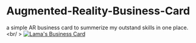 # Augmented-Reality-Business-Card
a simple AR business card to summerize my outstand skills in one place.
<br/ >
<a href="https://www.youtube.com/watch?v=dSvQX8HKGTc">
<img src="https://www.dropbox.com/s/oa32d7fn55hsijq/Business_Card.jpg?dl=0" title="Lama's Business Card" />
</a>

